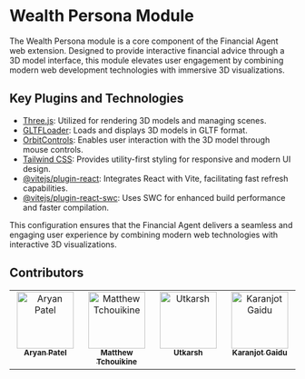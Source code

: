 # Wealth Persona Module

The Wealth Persona module is a core component of the Financial Agent web extension. Designed to provide interactive financial advice through a 3D model interface, this module elevates user engagement by combining modern web development technologies with immersive 3D visualizations.
    
## Key Plugins and Technologies

- [Three.js](https://threejs.org/): Utilized for rendering 3D models and managing scenes.
- [GLTFLoader](https://threejs.org/docs/#examples/en/loaders/GLTFLoader): Loads and displays 3D models in GLTF format.
- [OrbitControls](https://threejs.org/docs/#examples/en/controls/OrbitControls): Enables user interaction with the 3D model through mouse controls.
- [Tailwind CSS](https://tailwindcss.com/): Provides utility-first styling for responsive and modern UI design.
- [@vitejs/plugin-react](https://github.com/vitejs/vite-plugin-react): Integrates React with Vite, facilitating fast refresh capabilities.
- [@vitejs/plugin-react-swc](https://github.com/vitejs/vite-plugin-react-swc): Uses SWC for enhanced build performance and faster compilation.

This configuration ensures that the Financial Agent delivers a seamless and engaging user experience by combining modern web technologies with interactive 3D visualizations.

## Contributors
<table>
  <tbody>
    <tr>
      <td align="center" valign="top" width="14.28%"><a href="https://github.com/aryanp05"><img src="https://avatars.githubusercontent.com/u/157305621?v=4" width="100px;" alt="Aryan Patel"/><br /><sub><b>Aryan Patel</b></sub></a><br /></td>
      <td align="center" valign="top" width="14.28%"><a href="https://github.com/matt4tch"><img src="https://avatars.githubusercontent.com/u/107216405?v=4" width="100px" alt="Matthew Tchouikine"/><br /><sub><b>Matthew Tchouikine</b></sub></a><br /></td>
      <td align="center" valign="top" width="14.28%"><a href="https://github.com/utkarshg20"><img src="https://avatars.githubusercontent.com/u/88526325?v=4" width="100px;" alt="Utkarsh"/><br /><sub><b>Utkarsh</b></sub></a><br /></td>
      <td align="center" valign="top" width="14.28%"><a href="https://github.com/karanjot-gaidu"><img src="https://avatars.githubusercontent.com/u/90838376?v=4" width="100px;" alt="Karanjot Gaidu"/><br /><sub><b>Karanjot Gaidu</b></sub></a><br /></td>
    </tr>
  </tbody>
</table>
